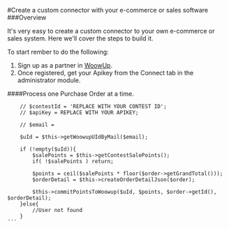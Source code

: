 #Create a custom connector with your e-commerce or sales software
###Overview

It's very easy to create a custom connector to your own e-commerce or sales system. Here we'll cover the steps to build it.

To start rember to do the following:

1. Sign up as a partner in [WoowUp](http://www.woowup.com).
2. Once registered, get your Apikey from the Connect tab in the administrator module.

####Process one Purchase Order at a time.


```
    // $contestId = 'REPLACE WITH YOUR CONTEST ID';
    // $apiKey = REPLACE WITH YOUR APIKEY; 

    // $email = 
        
    $uId = $this->getWoowupUIdByMail($email);

    if (!empty($uId)){
        $salePoints = $this->getContestSalePoints();
        if( !$salePoints ) return;

        $points = ceil($salePoints * floor($order->getGrandTotal()));
        $orderDetail = $this->createOrderDetailJson($order);

        $this->commitPointsToWoowup($uId, $points, $order->getId(), $orderDetail);
    }else{
        //User not found
    }
´´´
